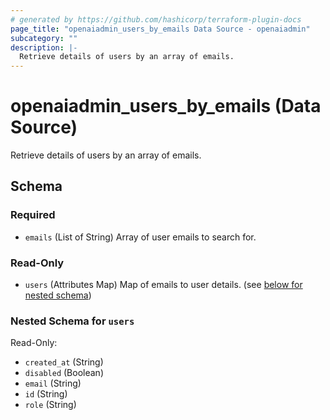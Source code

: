 ```yaml
---
# generated by https://github.com/hashicorp/terraform-plugin-docs
page_title: "openaiadmin_users_by_emails Data Source - openaiadmin"
subcategory: ""
description: |-
  Retrieve details of users by an array of emails.
---
```


# openaiadmin_users_by_emails (Data Source)

Retrieve details of users by an array of emails.



<!-- schema generated by tfplugindocs -->
## Schema

### Required

- `emails` (List of String) Array of user emails to search for.

### Read-Only

- `users` (Attributes Map) Map of emails to user details. (see [below for nested schema](#nestedatt--users))

<a id="nestedatt--users"></a>
### Nested Schema for `users`

Read-Only:

- `created_at` (String)
- `disabled` (Boolean)
- `email` (String)
- `id` (String)
- `role` (String)
